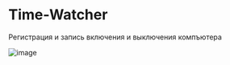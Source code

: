 # Time-Watcher
 Регистрация и запись включения и выключения компъютера
 
![image](https://user-images.githubusercontent.com/29331867/212376484-31c920ca-e0bd-4150-8e0b-b8945ba81c99.png)
